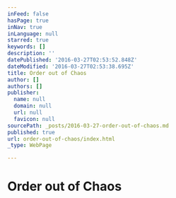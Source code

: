 ```yaml
---
inFeed: false
hasPage: true
inNav: true
inLanguage: null
starred: true
keywords: []
description: ''
datePublished: '2016-03-27T02:53:52.848Z'
dateModified: '2016-03-27T02:53:38.695Z'
title: Order out of Chaos
author: []
authors: []
publisher:
  name: null
  domain: null
  url: null
  favicon: null
sourcePath: _posts/2016-03-27-order-out-of-chaos.md
published: true
url: order-out-of-chaos/index.html
_type: WebPage

---
```

# Order out of Chaos